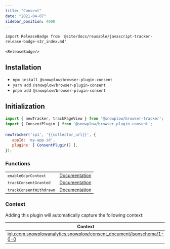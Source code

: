 ```yaml
---
title: "Consent"
date: "2021-04-07"
sidebar_position: 4000
---
```


```mdx-code-block
import ReleaseBadge from '@site/docs/reusable/javascript-tracker-release-badge-v3/_index.md'

<ReleaseBadge/>
```

## Installation

- `npm install @snowplow/browser-plugin-consent`
- `yarn add @snowplow/browser-plugin-consent`
- `pnpm add @snowplow/browser-plugin-consent`

## Initialization

```javascript
import { newTracker, trackPageView } from '@snowplow/browser-tracker';
import { ConsentPlugin } from '@snowplow/browser-plugin-consent';

newTracker('sp1', '{{collector_url}}', { 
   appId: 'my-app-id', 
   plugins: [ ConsentPlugin() ],
});
```

### Functions

<table class="has-fixed-layout"><tbody><tr><td><code>enableGdprContext</code></td><td><a href="/docs/sources/trackers/web-trackers/previous-versions/browser-tracker-v3-reference/tracking-events/#gdpr-context">Documentation</a></td></tr><tr><td><code>trackConsentGranted</code></td><td><a href="/docs/sources/trackers/web-trackers/previous-versions/browser-tracker-v3-reference/tracking-events/#trackConsentGranted">Documentation</a></td></tr><tr><td><code>trackConsentWithdrawn</code></td><td><a href="/docs/sources/trackers/web-trackers/previous-versions/browser-tracker-v3-reference/tracking-events/#trackConsentWithdrawn">Documentation</a></td></tr></tbody></table>

### Context

Adding this plugin will automatically capture the following context:

| Context                                                                                                                                                                                                 | Example                                           |
|---------------------------------------------------------------------------------------------------------------------------------------------------------------------------------------------------------|---------------------------------------------------|
| [iglu:com.snowplowanalytics.snowplow/consent_document/jsonschema/1-0-0](https://github.com/snowplow/iglu-central/blob/master/schemas/com.snowplowanalytics.snowplow/consent_document/jsonschema/1-0-0) | ![](images/Screenshot-2021-03-28-at-20.04.43.png) |
